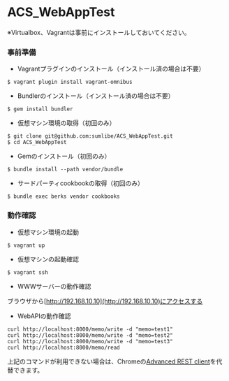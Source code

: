 ACS_WebAppTest
==============

※Virtualbox、Vagrantは事前にインストールしておいてください。


### 事前準備

+ Vagrantプラグインのインストール（インストール済の場合は不要）

```
$ vagrant plugin install vagrant-omnibus
```

+ Bundlerのインストール（インストール済の場合は不要）

```
$ gem install bundler
```

+ 仮想マシン環境の取得（初回のみ）

```
$ git clone git@github.com:sumlibe/ACS_WebAppTest.git
$ cd ACS_WebAppTest
```

+ Gemのインストール（初回のみ）

```
$ bundle install --path vendor/bundle
```

+ サードパーティcookbookの取得（初回のみ）

```
$ bundle exec berks vendor cookbooks
```

### 動作確認

+ 仮想マシン環境の起動

```
$ vagrant up
```

+ 仮想マシンの起動確認

```
$ vagrant ssh
```

+ WWWサーバーの動作確認

ブラウザから[http://192.168.10.10](http://192.168.10.10)にアクセスする

+ WebAPIの動作確認

```
curl http://localhost:8000/memo/write -d "memo=test1"
curl http://localhost:8000/memo/write -d "memo=test2"
curl http://localhost:8000/memo/write -d "memo=test3"
curl http://localhost:8000/memo/read
```

上記のコマンドが利用できない場合は、Chromeの[Advanced REST client](https://chrome.google.com/webstore/detail/advanced-rest-client/hgmloofddffdnphfgcellkdfbfbjeloo/related)を代替できます。
